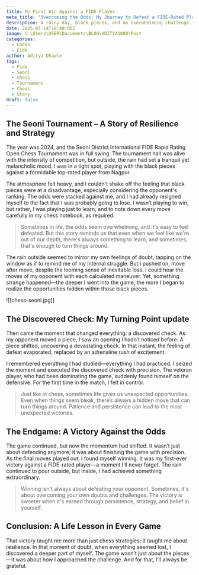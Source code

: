 ```yaml
---
title: My First Win Against a FIDE Player
meta_title: "Overcoming the Odds: My Journey to Defeat a FIDE-Rated Player"
description: A rainy day, black pieces, and an overwhelming challenge. Here’s how I managed to outplay a top-rated player at the Seoni District International FIDE Rapid Rating Open Chess Tournament in 2024.
date: 2025-05-14T18:40:00Z
image: C:\Users\USER\Documents\BLOG\ADITYA1000\Post
categories:
  - Chess
  - Fide
author: Aditya Dhawle
tags:
  - Fide
  - Seoni
  - Chess
  - Tournament
  - Chess
  - Story
draft: false
---
```


## **The Seoni Tournament – A Story of Resilience and Strategy**
The year was 2024, and the Seoni District International FIDE Rapid Rating Open Chess Tournament was in full swing. The tournament hall was alive with the intensity of competition, but outside, the rain had set a tranquil yet melancholic mood. I was in a tight spot, playing with the black pieces against a formidable top-rated player from Nagpur. 

The atmosphere felt heavy, and I couldn't shake off the feeling that black pieces were at a disadvantage, especially considering the opponent's ranking. The odds were stacked against me, and I had already resigned myself to the fact that I was probably going to lose. I wasn’t playing to win, but rather, I was playing just to learn, and to note down every move carefully in my chess notebook, as required.

> Sometimes in life, the odds seem overwhelming, and it's easy to feel defeated. But this story reminds us that even when we feel like we're out of our depth, there's always something to learn, and sometimes, that's enough to turn things around.

The rain outside seemed to mirror my own feelings of doubt, tapping on the window as if to remind me of my internal struggle. But I pushed on, move after move, despite the looming sense of inevitable loss. I could hear the moves of my opponent with each calculated maneuver. Yet, something strange happened—the deeper I went into the game, the more I began to realize the opportunities hidden within those black pieces.

![[chess-seoni.jpg]]
## **The Discovered Check: My Turning Point update**
Then came the moment that changed everything: a discovered check. As my opponent moved a piece, I saw an opening I hadn’t noticed before. A piece shifted, uncovering a devastating check. In that instant, the feeling of defeat evaporated, replaced by an adrenaline rush of excitement.

I remembered everything I had studied—everything I had practiced. I seized the moment and executed the discovered check with precision. The veteran player, who had been dominating the game, suddenly found himself on the defensive. For the first time in the match, I felt in control.

>  Just like in chess, sometimes life gives us unexpected opportunities. Even when things seem bleak, there’s always a hidden move that can turn things around. Patience and persistence can lead to the most unexpected victories.

## **The Endgame: A Victory Against the Odds**
The game continued, but now the momentum had shifted. It wasn’t just about defending anymore; it was about finishing the game with precision. As the final moves played out, I found myself winning. It was my first-ever victory against a FIDE-rated player—a moment I’ll never forget. The rain continued to pour outside, but inside, I had achieved something extraordinary.

>  Winning isn't always about defeating your opponent. Sometimes, it's about overcoming your own doubts and challenges. The victory is sweeter when it's earned through persistence, strategy, and belief in yourself.

## **Conclusion: A Life Lesson in Every Game**
That victory taught me more than just chess strategies; it taught me about resilience. In that moment of doubt, when everything seemed lost, I discovered a deeper part of myself. The game wasn’t just about the pieces—it was about how I approached the challenge. And for that, I’ll always be grateful.
